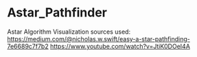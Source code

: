 # Astar_Pathfinder
Astar Algorithm Visualization
sources used:
https://medium.com/@nicholas.w.swift/easy-a-star-pathfinding-7e6689c7f7b2
https://www.youtube.com/watch?v=JtiK0DOeI4A
